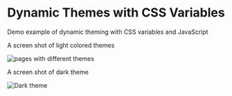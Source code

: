 # Dynamic Themes with CSS Variables
Demo example of dynamic theming with CSS variables and JavaScript

A screen shot of light colored themes

![pages with different themes](https://i.imgur.com/wiAMMUc.png)

A screen shot of dark theme

![Dark theme](https://i.imgur.com/Vz2DNu8.png)
